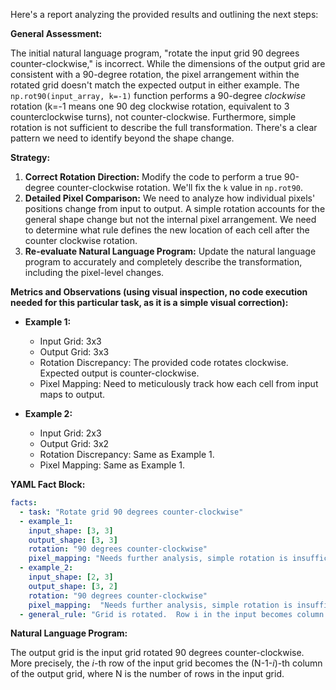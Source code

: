 Here's a report analyzing the provided results and outlining the next steps:

**General Assessment:**

The initial natural language program, "rotate the input grid 90 degrees counter-clockwise," is incorrect. While the dimensions of the output grid are consistent with a 90-degree rotation, the pixel arrangement within the rotated grid doesn't match the expected output in either example. The `np.rot90(input_array, k=-1)` function performs a 90-degree *clockwise* rotation (k=-1 means one 90 deg clockwise rotation, equivalent to 3 counterclockwise turns), not counter-clockwise. Furthermore, simple rotation is not sufficient to describe the full transformation. There's a clear pattern we need to identify beyond the shape change.

**Strategy:**

1.  **Correct Rotation Direction:** Modify the code to perform a true 90-degree counter-clockwise rotation. We'll fix the `k` value in `np.rot90`.
2.  **Detailed Pixel Comparison:** We need to analyze how individual pixels' positions change from input to output. A simple rotation accounts for the general shape change but not the internal pixel arrangement. We need to determine what rule defines the new location of each cell after the counter clockwise rotation.
3.  **Re-evaluate Natural Language Program:** Update the natural language program to accurately and completely describe the transformation, including the pixel-level changes.

**Metrics and Observations (using visual inspection, no code execution needed for this particular task, as it is a simple visual correction):**

*   **Example 1:**
    *   Input Grid: 3x3
    *   Output Grid: 3x3
    *   Rotation Discrepancy: The provided code rotates clockwise. Expected output is counter-clockwise.
    *   Pixel Mapping: Need to meticulously track how each cell from input maps to output.

*   **Example 2:**
    *   Input Grid: 2x3
    *   Output Grid: 3x2
    *   Rotation Discrepancy: Same as Example 1.
    *   Pixel Mapping: Same as Example 1.

**YAML Fact Block:**


```yaml
facts:
  - task: "Rotate grid 90 degrees counter-clockwise"
  - example_1:
    input_shape: [3, 3]
    output_shape: [3, 3]
    rotation: "90 degrees counter-clockwise"
    pixel_mapping: "Needs further analysis, simple rotation is insufficient"
  - example_2:
    input_shape: [2, 3]
    output_shape: [3, 2]
    rotation: "90 degrees counter-clockwise"
    pixel_mapping:  "Needs further analysis, simple rotation is insufficient"
  - general_rule: "Grid is rotated.  Row i in the input becomes column (N-1-i) in the output where N is the number of rows of input."
```


**Natural Language Program:**

The output grid is the input grid rotated 90 degrees counter-clockwise. More precisely, the *i*-th row of the input grid becomes the (N-1-*i*)-th column of the output grid, where N is the number of rows in the input grid.
